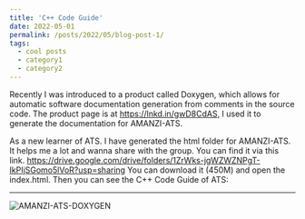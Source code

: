```yaml
---
title: 'C++ Code Guide'
date: 2022-05-01
permalink: /posts/2022/05/blog-post-1/
tags:
  - cool posts
  - category1
  - category2
---
```


Recently I was introduced to a product called Doxygen, which allows for automatic software documentation generation from comments in the source code. The product page is at https://lnkd.in/gwD8CdAS, I used it to generate the documentation for AMANZI-ATS.


As a new learner of ATS. I have generated the html folder for AMANZI-ATS. It helps me a lot and wanna share with the group.
You can find it via this link. https://drive.google.com/drive/folders/1ZrWks-jgWZWZNPgT-IkPIjSGomo5lVoR?usp=sharing  You can download it (450M) and open the index.html. Then you can see the C++ Code Guide of ATS:

------
![AMANZI-ATS-DOXYGEN](https://user-images.githubusercontent.com/21980320/167267630-63d4df4e-912a-4971-a6ea-93c17b132e4c.png)
